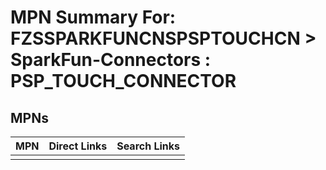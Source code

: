 



# MPN Summary For: FZSSPARKFUNCNSPSPTOUCHCN > SparkFun-Connectors : PSP_TOUCH_CONNECTOR

## MPNs
  

|MPN|Direct Links|Search Links|
| :--- | :--- | :--- |
||||
